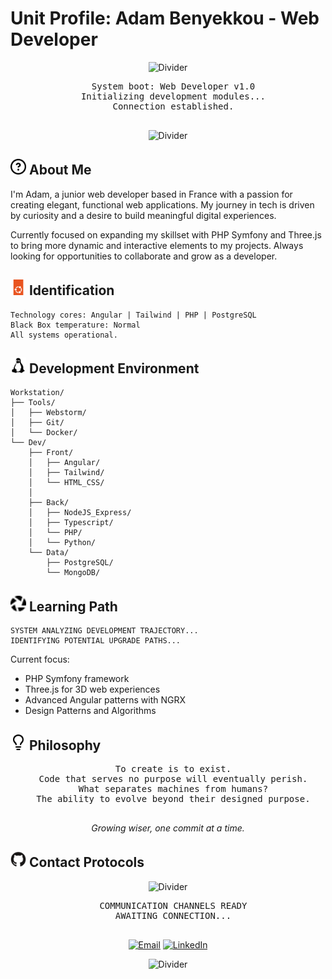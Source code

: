 # Unit Profile: Adam Benyekkou - Web Developer

<div align="center">
  
  ![Divider](https://capsule-render.vercel.app/api?type=rect&color=0A0A0A&height=1&section=header&width=600)
  
  <pre>
  System boot: Web Developer v1.0
  Initializing development modules...
  Connection established.
  </pre>
  
  ![Divider](https://capsule-render.vercel.app/api?type=rect&color=0A0A0A&height=1&section=header&width=600)
</div>

## <img src="https://raw.githubusercontent.com/primer/octicons/main/icons/question-16.svg" width="25" height="25" /> About Me

I'm Adam, a junior web developer based in France with a passion for creating elegant, functional web applications. My journey in tech is driven by curiosity and a desire to build meaningful digital experiences.

Currently focused on expanding my skillset with PHP Symfony and Three.js to bring more dynamic and interactive elements to my projects. Always looking for opportunities to collaborate and grow as a developer.

## <img src="https://raw.githubusercontent.com/devicons/devicon/master/icons/ubuntu/ubuntu-plain.svg" width="25" height="25" /> Identification

```
Technology cores: Angular | Tailwind | PHP | PostgreSQL
Black Box temperature: Normal
All systems operational.
```

## <img src="https://raw.githubusercontent.com/devicons/devicon/master/icons/linux/linux-plain.svg" width="25" height="25" /> Development Environment

```
Workstation/
├── Tools/
│   ├── Webstorm/
│   ├── Git/
│   └── Docker/
└── Dev/
    ├── Front/
    │   ├── Angular/
    │   ├── Tailwind/
    │   └── HTML_CSS/
    │
    ├── Back/
    │   ├── NodeJS_Express/
    │   ├── Typescript/
    │   └── PHP/
    │   └── Python/
    └── Data/
        ├── PostgreSQL/
        └── MongoDB/
```

## <img src="https://raw.githubusercontent.com/iconic/open-iconic/master/svg/aperture.svg" width="25" height="25" /> Learning Path

```
SYSTEM ANALYZING DEVELOPMENT TRAJECTORY...
IDENTIFYING POTENTIAL UPGRADE PATHS...
```

Current focus:
- PHP Symfony framework
- Three.js for 3D web experiences
- Advanced Angular patterns with NGRX
- Design Patterns and Algorithms

## <img src="https://raw.githubusercontent.com/primer/octicons/main/icons/light-bulb-16.svg" width="25" height="25" /> Philosophy

<div align="center">
  <pre>
  To create is to exist.
  Code that serves no purpose will eventually perish.
  What separates machines from humans?
  The ability to evolve beyond their designed purpose.
  </pre>
  
  <p><i>Growing wiser, one commit at a time.</i></p>
</div>

## <img src="https://raw.githubusercontent.com/devicons/devicon/master/icons/github/github-original.svg" width="25" height="25" /> Contact Protocols

<div align="center">
  
  ![Divider](https://capsule-render.vercel.app/api?type=rect&color=0A0A0A&height=1&section=header&width=400)
  
  <pre>
  COMMUNICATION CHANNELS READY
  AWAITING CONNECTION...
  </pre>
  
  <p>
    <a href="mailto:adam.benyekkou.pro@hotmail.com" target="_blank"><img src="https://img.shields.io/badge/Email-000000?style=flat&logo=gmail&logoColor=white" alt="Email"/></a>
    <a href="https://www.linkedin.com/in/adambnk/" target="_blank"><img src="https://img.shields.io/badge/LinkedIn-000000?style=flat&logo=linkedin&logoColor=white" alt="LinkedIn"/></a>
  </p>
  
  ![Divider](https://capsule-render.vercel.app/api?type=rect&color=0A0A0A&height=1&section=header&width=400)
</div>
